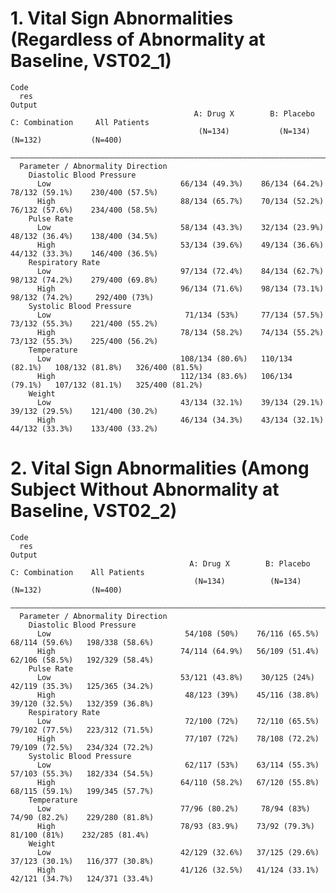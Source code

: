 # 1. Vital Sign Abnormalities (Regardless of Abnormality at Baseline, VST02_1)

    Code
      res
    Output
                                             A: Drug X        B: Placebo      C: Combination     All Patients  
                                              (N=134)           (N=134)           (N=132)           (N=400)    
      —————————————————————————————————————————————————————————————————————————————————————————————————————————
      Parameter / Abnormality Direction                                                                        
        Diastolic Blood Pressure                                                                               
          Low                             66/134 (49.3%)    86/134 (64.2%)    78/132 (59.1%)    230/400 (57.5%)
          High                            88/134 (65.7%)    70/134 (52.2%)    76/132 (57.6%)    234/400 (58.5%)
        Pulse Rate                                                                                             
          Low                             58/134 (43.3%)    32/134 (23.9%)    48/132 (36.4%)    138/400 (34.5%)
          High                            53/134 (39.6%)    49/134 (36.6%)    44/132 (33.3%)    146/400 (36.5%)
        Respiratory Rate                                                                                       
          Low                             97/134 (72.4%)    84/134 (62.7%)    98/132 (74.2%)    279/400 (69.8%)
          High                            96/134 (71.6%)    98/134 (73.1%)    98/132 (74.2%)     292/400 (73%) 
        Systolic Blood Pressure                                                                                
          Low                              71/134 (53%)     77/134 (57.5%)    73/132 (55.3%)    221/400 (55.2%)
          High                            78/134 (58.2%)    74/134 (55.2%)    73/132 (55.3%)    225/400 (56.2%)
        Temperature                                                                                            
          Low                             108/134 (80.6%)   110/134 (82.1%)   108/132 (81.8%)   326/400 (81.5%)
          High                            112/134 (83.6%)   106/134 (79.1%)   107/132 (81.1%)   325/400 (81.2%)
        Weight                                                                                                 
          Low                             43/134 (32.1%)    39/134 (29.1%)    39/132 (29.5%)    121/400 (30.2%)
          High                            46/134 (34.3%)    43/134 (32.1%)    44/132 (33.3%)    133/400 (33.2%)

# 2. Vital Sign Abnormalities (Among Subject Without Abnormality at Baseline, VST02_2)

    Code
      res
    Output
                                            A: Drug X        B: Placebo     C: Combination    All Patients  
                                             (N=134)          (N=134)          (N=132)           (N=400)    
      ——————————————————————————————————————————————————————————————————————————————————————————————————————
      Parameter / Abnormality Direction                                                                     
        Diastolic Blood Pressure                                                                            
          Low                              54/108 (50%)    76/116 (65.5%)   68/114 (59.6%)   198/338 (58.6%)
          High                            74/114 (64.9%)   56/109 (51.4%)   62/106 (58.5%)   192/329 (58.4%)
        Pulse Rate                                                                                          
          Low                             53/121 (43.8%)    30/125 (24%)    42/119 (35.3%)   125/365 (34.2%)
          High                             48/123 (39%)    45/116 (38.8%)   39/120 (32.5%)   132/359 (36.8%)
        Respiratory Rate                                                                                    
          Low                              72/100 (72%)    72/110 (65.5%)   79/102 (77.5%)   223/312 (71.5%)
          High                             77/107 (72%)    78/108 (72.2%)   79/109 (72.5%)   234/324 (72.2%)
        Systolic Blood Pressure                                                                             
          Low                              62/117 (53%)    63/114 (55.3%)   57/103 (55.3%)   182/334 (54.5%)
          High                            64/110 (58.2%)   67/120 (55.8%)   68/115 (59.1%)   199/345 (57.7%)
        Temperature                                                                                         
          Low                             77/96 (80.2%)     78/94 (83%)     74/90 (82.2%)    229/280 (81.8%)
          High                            78/93 (83.9%)    73/92 (79.3%)     81/100 (81%)    232/285 (81.4%)
        Weight                                                                                              
          Low                             42/129 (32.6%)   37/125 (29.6%)   37/123 (30.1%)   116/377 (30.8%)
          High                            41/126 (32.5%)   41/124 (33.1%)   42/121 (34.7%)   124/371 (33.4%)

